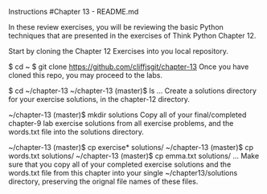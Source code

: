 Instructions
#Chapter 13 - README.md

In these review exercises, you will be reviewing the basic Python techniques that are presented in the exercises of Think Python Chapter 12.

Start by cloning the Chapter 12 Exercises into you local repository.

 $ cd ~
 $ git clone https://github.com/cliffjsgit/chapter-13
Once you have cloned this repo, you may proceed to the labs.

 $ cd ~/chapter-13
 ~/chapter-13 (master)$ ls
 ...
Create a solutions directory for your exercise solutions, in the chapter-12 directory.

 ~/chapter-13 (master)$ mkdir solutions
Copy all of your final/completed chapter-9 lab exercise solutions from all exercise problems, and the words.txt file into the solutions directory.

 ~/chapter-13 (master)$ cp exercise*  solutions/ 
 ~/chapter-13 (master)$ cp words.txt  solutions/
 ~/chapter-13 (master)$ cp emma.txt  solutions/
 ...
Make sure that you copy all of your completed exercise solutions and the words.txt file from this chapter 
into your single ~/chapter13/solutions directory, preserving the orignal file names of these files.
